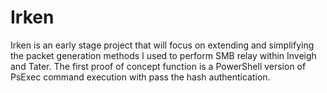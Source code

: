 # Irken
Irken is an early stage project that will focus on extending and simplifying the packet generation methods I used to perform SMB relay within Inveigh and Tater. The first proof of concept function is a PowerShell version of PsExec command execution with pass the hash authentication.

